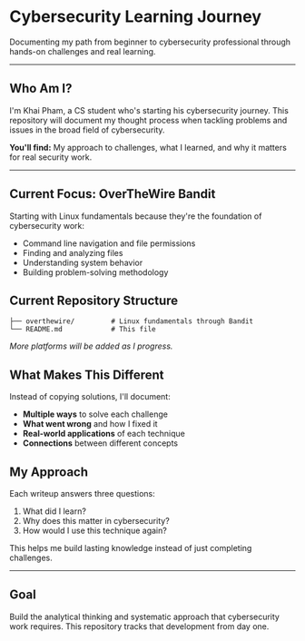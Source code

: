 # Cybersecurity Learning Journey

Documenting my path from beginner to cybersecurity professional through hands-on challenges and real learning.

---

## Who Am I?

I'm Khai Pham, a CS student who's starting his cybersecurity journey. This repository will document my thought process when tackling problems and issues in the broad field of cybersecurity.

**You'll find:** My approach to challenges, what I learned, and why it matters for real security work.  

---

## Current Focus: OverTheWire Bandit

Starting with Linux fundamentals because they're the foundation of cybersecurity work:
- Command line navigation and file permissions
- Finding and analyzing files 
- Understanding system behavior
- Building problem-solving methodology

## Current Repository Structure

```
├── overthewire/         # Linux fundamentals through Bandit
└── README.md            # This file
```

*More platforms will be added as I progress.*

## What Makes This Different

Instead of copying solutions, I'll document:
- **Multiple ways** to solve each challenge
- **What went wrong** and how I fixed it
- **Real-world applications** of each technique
- **Connections** between different concepts

## My Approach

Each writeup answers three questions:
1. What did I learn?
2. Why does this matter in cybersecurity?
3. How would I use this technique again?

This helps me build lasting knowledge instead of just completing challenges.

---

## Goal

Build the analytical thinking and systematic approach that cybersecurity work requires. This repository tracks that development from day one.
